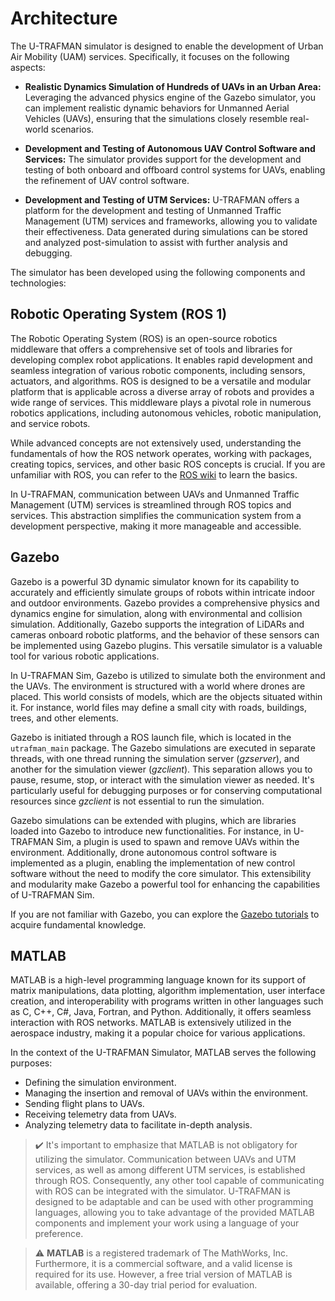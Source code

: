 # Architecture

The U-TRAFMAN simulator is designed to enable the development of Urban Air Mobility (UAM) services. Specifically, it focuses on the following aspects:

- **Realistic Dynamics Simulation of Hundreds of UAVs in an Urban Area:** Leveraging the advanced physics engine of the Gazebo simulator, you can implement realistic dynamic behaviors for Unmanned Aerial Vehicles (UAVs), ensuring that the simulations closely resemble real-world scenarios.

- **Development and Testing of Autonomous UAV Control Software and Services:** The simulator provides support for the development and testing of both onboard and offboard control systems for UAVs, enabling the refinement of UAV control software.

- **Development and Testing of UTM Services:** U-TRAFMAN offers a platform for the development and testing of Unmanned Traffic Management (UTM) services and frameworks, allowing you to validate their effectiveness. Data generated during simulations can be stored and analyzed post-simulation to assist with further analysis and debugging.

The simulator has been developed using the following components and technologies:

## Robotic Operating System (ROS 1)

The Robotic Operating System (ROS) is an open-source robotics middleware that offers a comprehensive set of tools and libraries for developing complex robot applications. It enables rapid development and seamless integration of various robotic components, including sensors, actuators, and algorithms. ROS is designed to be a versatile and modular platform that is applicable across a diverse array of robots and provides a wide range of services. This middleware plays a pivotal role in numerous robotics applications, including autonomous vehicles, robotic manipulation, and service robots.

While advanced concepts are not extensively used, understanding the fundamentals of how the ROS network operates, working with packages, creating topics, services, and other basic ROS concepts is crucial. If you are unfamiliar with ROS, you can refer to the [ROS wiki](http://wiki.ros.org/ROS/Tutorials) to learn the basics. 

In U-TRAFMAN, communication between UAVs and Unmanned Traffic Management (UTM) services is streamlined through ROS topics and services. This abstraction simplifies the communication system from a development perspective, making it more manageable and accessible.


## Gazebo

Gazebo is a powerful 3D dynamic simulator known for its capability to accurately and efficiently simulate groups of robots within intricate indoor and outdoor environments. Gazebo provides a comprehensive physics and dynamics engine for simulation, along with environmental and collision simulation. Additionally, Gazebo supports the integration of LiDARs and cameras onboard robotic platforms, and the behavior of these sensors can be implemented using Gazebo plugins. This versatile simulator is a valuable tool for various robotic applications.

In U-TRAFMAN Sim, Gazebo is utilized to simulate both the environment and the UAVs. The environment is structured with a world where drones are placed. This world consists of models, which are the objects situated within it. For instance, world files may define a small city with roads, buildings, trees, and other elements.

Gazebo is initiated through a ROS launch file, which is located in the `utrafman_main` package. The Gazebo simulations are executed in separate threads, with one thread running the simulation server (_gzserver_), and another for the simulation viewer (_gzclient_). This separation allows you to pause, resume, stop, or interact with the simulation viewer as needed. It's particularly useful for debugging purposes or for conserving computational resources since _gzclient_ is not essential to run the simulation.

Gazebo simulations can be extended with plugins, which are libraries loaded into Gazebo to introduce new functionalities. For instance, in U-TRAFMAN Sim, a plugin is used to spawn and remove UAVs within the environment. Additionally, drone autonomous control software is implemented as a plugin, enabling the implementation of new control software without the need to modify the core simulator. This extensibility and modularity make Gazebo a powerful tool for enhancing the capabilities of U-TRAFMAN Sim.

If you are not familiar with Gazebo, you can explore the [Gazebo tutorials](http://gazebosim.org/tutorials) to acquire fundamental knowledge.



## MATLAB

MATLAB is a high-level programming language known for its support of matrix manipulations, data plotting, algorithm implementation, user interface creation, and interoperability with programs written in other languages such as C, C++, C#, Java, Fortran, and Python. Additionally, it offers seamless interaction with ROS networks.
MATLAB is extensively utilized in the aerospace industry, making it a popular choice for various applications.

In the context of the U-TRAFMAN Simulator, MATLAB serves the following purposes:
- Defining the simulation environment.
- Managing the insertion and removal of UAVs within the environment.
- Sending flight plans to UAVs.
- Receiving telemetry data from UAVs.
- Analyzing telemetry data to facilitate in-depth analysis.

>:heavy_check_mark: It's important to emphasize that MATLAB is not obligatory for utilizing the simulator. Communication between UAVs and UTM services, as well as among different UTM services, is established through ROS. Consequently, any other tool capable of communicating with ROS can be integrated with the simulator. U-TRAFMAN is designed to be adaptable and can be used with other programming languages, allowing you to take advantage of the provided MATLAB components and implement your work using a language of your preference.

> :warning: **MATLAB** is a registered trademark of The MathWorks, Inc. Furthermore, it is a commercial software, and a valid license is required for its use. However, a free trial version of MATLAB is available, offering a 30-day trial period for evaluation.

